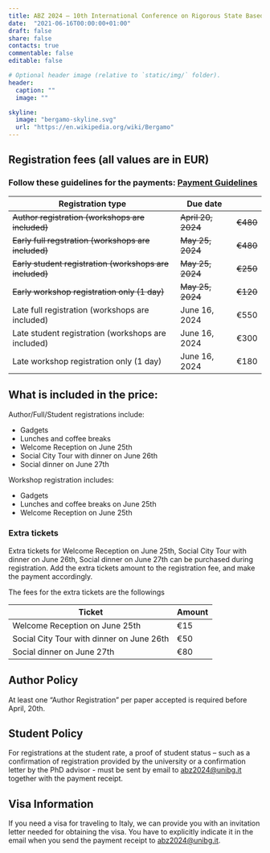 ```yaml
---
title: ABZ 2024 – 10th International Conference on Rigorous State Based Methods
date:  "2021-06-16T00:00:00+01:00"
draft: false
share: false
contacts: true
commentable: false
editable: false

# Optional header image (relative to `static/img/` folder).
header:
  caption: ""
  image: ""

skyline: 
  image: "bergamo-skyline.svg"
  url: "https://en.wikipedia.org/wiki/Bergamo"
---
```

## Registration fees (all values are in EUR)

### Follow these guidelines for the payments: [Payment Guidelines](https://drive.google.com/file/d/12f7umFDx9XjrjS0US8WMcGL9GUOq6aU3/view)

|  **Registration type** | **Due date** |   |
|---|---|---|
| ~~Author registration (workshops are included)~~ | ~~April 20, 2024~~ | ~~€480~~ |
| ~~Early full regstration (workshops are included)~~ | ~~May 25, 2024~~ | ~~€480~~ |
| ~~Early student registration (workshops are included)~~ | ~~May 25, 2024~~ | ~~€250~~ |
| ~~Early workshop registration only (1 day)~~ | ~~May 25, 2024~~ | ~~€120~~ |
| Late full registration (workshops are included) | June 16, 2024 | €550 |
| Late student registration (workshops are included) | June 16, 2024 | €300 |
| Late workshop registration only (1 day)  | June 16, 2024 | €180 |

## What is included in the price:
Author/Full/Student registrations include:

* Gadgets
* Lunches and coffee breaks
* Welcome Reception on June 25th
* Social City Tour with dinner on June 26th
* Social dinner on June 27th

Workshop registration includes:

* Gadgets
* Lunches and coffee breaks on June 25th
* Welcome Reception on June 25th

### Extra tickets
Extra tickets for Welcome Reception on June 25th, Social City Tour with dinner on June 26th, Social dinner on June 27th can be purchased during registration. Add the extra tickets amount to the registration fee, and make the payment accordingly.

The fees for the extra tickets are the followings

|  **Ticket** | **Amount** |
|---|---|
| Welcome Reception on June 25th | €15 |
| Social City Tour with dinner on June 26th | €50 |
| Social dinner on June 27th | €80 |


## Author Policy

At least one “Author Registration” per paper accepted is required before April, 20th.

## Student Policy

For registrations at the student rate, a proof of student status – such as a confirmation of registration provided by the university or a confirmation letter by the PhD advisor - must be sent by email to abz2024@unibg.it together with the payment receipt.

## Visa Information

If you need a visa for traveling to Italy, we can provide you with an invitation letter needed for obtaining the visa. You have to explicitly indicate it in the email when you send the payment receipt to abz2024@unibg.it.

